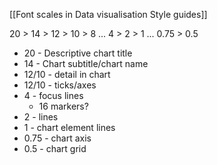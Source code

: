 
[[Font scales in Data visualisation Style guides]]

20 > 14 > 12 > 10 > 8 ... 4 > 2 > 1 ... 0.75 > 0.5

- 20 - Descriptive chart title
- 14 - Chart subtitle/chart name
- 12/10 - detail in chart
- 12/10 - ticks/axes
- 4 - focus lines 
  - 16 markers?
- 2 - lines
- 1 - chart element lines
- 0.75 - chart axis
- 0.5 - chart grid